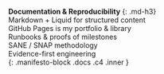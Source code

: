 <span style="color:#FF0800;"><i class="fa-solid fa-pen-to-square"></i></span> **Documentation & Reproducibility**
{: .md-h3}  
<span style="color:#FF0800;"><i class="fa-solid fa-code"></i></span> Markdown + Liquid for structured content  
<span style="color:#FF0800;"><i class="fa-brands fa-github"></i></span> GitHub Pages is my portfolio &amp; library  
<span style="color:#FF0800;"><i class="fa-solid fa-book-open"></i></span> Runbooks & proofs of milestones  
<span style="color:#FF0800;"><i class="fa-solid fa-pen-fancy"></i></span> SANE / SNAP methodology  
<span style="color:#FF0800;"><i class="fa-solid fa-pen-to-square"></i></span> Evidence-first engineering  
{: .manifesto-block .docs .c4 .inner } 
